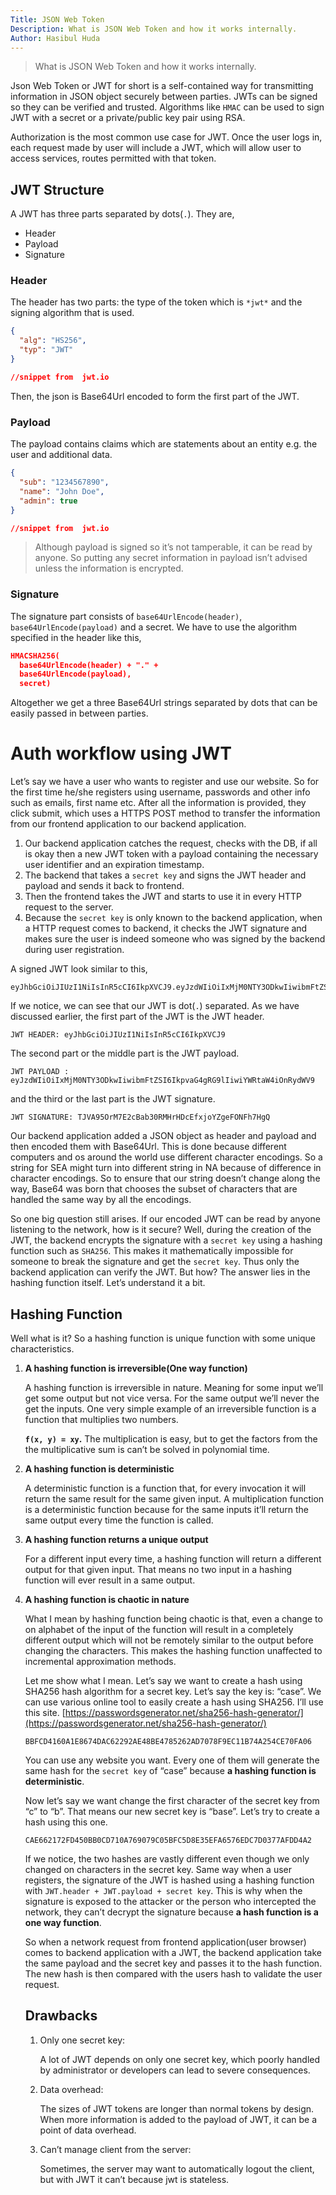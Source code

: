 ```yaml
---
Title: JSON Web Token
Description: What is JSON Web Token and how it works internally.
Author: Hasibul Huda
---
```


> What is JSON Web Token and how it works internally.

Json Web Token or JWT for short is a self-contained way for transmitting information in JSON object securely between parties. JWTs can be signed so they can be verified and trusted. Algorithms like `HMAC` can be used to sign JWT with a secret or a private/public key pair using RSA.

Authorization is the most common use case for JWT. Once the user logs in, each request made by user will include a JWT, which will allow user to access services, routes permitted with that token.

## JWT Structure

A JWT has three parts separated by dots(`.`). They are,

- Header
- Payload
- Signature

### Header

The header has two parts: the type of the token which is `*jwt*` and the signing algorithm that is used.

```json
{
  "alg": "HS256",
  "typ": "JWT"
}

//snippet from  jwt.io
```

Then, the json is Base64Url encoded to form the first part of the JWT.

### Payload

The payload contains claims which are statements about an entity e.g. the user and additional data.

```json
{
  "sub": "1234567890",
  "name": "John Doe",
  "admin": true
}

//snippet from  jwt.io
```

> Although payload is signed so it’s not tamperable, it can be read by anyone. So putting any secret information in payload isn’t advised unless the information is encrypted.

### Signature

The signature part consists of `base64UrlEncode(header)`, `base64UrlEncode(payload)` and a secret. We have to use the algorithm specified in the header like this,

```json
HMACSHA256(
  base64UrlEncode(header) + "." +
  base64UrlEncode(payload),
  secret)
```

Altogether we get a three Base64Url strings separated by dots that can be easily passed in between parties.

# Auth workflow using JWT

Let’s say we have a user who wants to register and use our website. So for the first time he/she registers using username, passwords and other info such as emails, first name etc. After all the information is provided, they click submit, which uses a HTTPS POST method to transfer the information from our frontend application to our backend application.

1. Our backend application catches the request, checks with the DB, if all is okay then a new JWT token with a payload containing the necessary user identifier and an expiration timestamp.
2. The backend that takes a `secret key` and signs the JWT header and payload and sends it back to frontend.
3. Then the frontend takes the JWT and starts to use it in every HTTP request to the server.
4. Because the `secret key` is only known to the backend application, when a HTTP request comes to backend, it checks the JWT signature and makes sure the user is indeed someone who was signed by the backend during user registration.

A signed JWT look similar to this,

```
eyJhbGciOiJIUzI1NiIsInR5cCI6IkpXVCJ9.eyJzdWIiOiIxMjM0NTY3ODkwIiwibmFtZSI6IkpvaG4gRG9lIiwiYWRtaW4iOnRydWV9.TJVA95OrM7E2cBab30RMHrHDcEfxjoYZgeFONFh7HgQ
```

If we notice, we can see that our JWT is dot(`.`) separated. As we have discussed earlier, the first part of the JWT is the JWT header.

```
JWT HEADER: eyJhbGciOiJIUzI1NiIsInR5cCI6IkpXVCJ9
```

The second part or the middle part is the JWT payload.

```
JWT PAYLOAD : eyJzdWIiOiIxMjM0NTY3ODkwIiwibmFtZSI6IkpvaG4gRG9lIiwiYWRtaW4iOnRydWV9
```

and the third or the last part is the JWT signature.

```
JWT SIGNATURE: TJVA95OrM7E2cBab30RMHrHDcEfxjoYZgeFONFh7HgQ
```

Our backend application added a JSON object as header and payload and then encoded them with Base64Url. This is done because different computers and os around the world use different character encodings. So a string for SEA might turn into different string in NA because of difference in character encodings. So to ensure that our string doesn’t change along the way, Base64 was born that chooses the subset of characters that are handled the same way by all the encodings.

So one big question still arises. If our encoded JWT can be read by anyone listening to the network, how is it secure? Well, during the creation of the JWT, the backend encrypts the signature with a `secret key` using a hashing function such as `SHA256`. This makes it mathematically impossible for someone to break the signature and get the `secret key`. Thus only the backend application can verify the JWT. But how? The answer lies in the hashing function itself. Let’s understand it a bit.

## Hashing Function

Well what is it? So a hashing function is unique function with some unique characteristics.

1. **A hashing function is irreversible(One way function)**

   A hashing function is irreversible in nature. Meaning for some input we’ll get some output but not vice versa. For the same output we’ll never the get the inputs. One very simple example of an irreversible function is a function that multiplies two numbers.

   **`f(x, y) = xy`.** The multiplication is easy, but to get the factors from the the multiplicative sum is can’t be solved in polynomial time.

2. **A hashing function is deterministic**

   A deterministic function is a function that, for every invocation it will return the same result for the same given input. A multiplication function is a deterministic function because for the same inputs it’ll return the same output every time the function is called.

3. **A hashing function returns a unique output**

   For a different input every time, a hashing function will return a different output for that given input. That means no two input in a hashing function will ever result in a same output.

4. **A hashing function is chaotic in nature**

   What I mean by hashing function being chaotic is that, even a change to on alphabet of the input of the function will result in a completely different output which will not be remotely similar to the output before changing the characters. This makes the hashing function unaffected to incremental approximation methods.

   Let me show what I mean. Let’s say we want to create a hash using SHA256 hash algorithm for a secret key. Let’s say the key is: “case”. We can use various online tool to easily create a hash using SHA256. I’ll use this site. [https://passwordsgenerator.net/sha256-hash-generator/](https://passwordsgenerator.net/sha256-hash-generator/)

   ```
   BBFCD4160A1E8674DAC62292AE48BE4785262AD7078F9EC11B74A254CE70FA06
   ```

   You can use any website you want. Every one of them will generate the same hash for the `secret key` of “case” because **a hashing function is deterministic**.

   Now let’s say we want change the first character of the secret key from “c” to “b”. That means our new secret key is “base”. Let’s try to create a hash using this one.

   ```
   CAE662172FD450BB0CD710A769079C05BFC5D8E35EFA6576EDC7D0377AFDD4A2
   ```

   If we notice, the two hashes are vastly different even though we only changed on characters in the secret key. Same way when a user registers, the signature of the JWT is hashed using a hashing function with `JWT.header + JWT.payload + secret key`. This is why when the signature is exposed to the attacker or the person who intercepted the network, they can’t decrypt the signature because **a hash function is a one way function**.

   So when a network request from frontend application(user browser) comes to backend application with a JWT, the backend application take the same payload and the secret key and passes it to the hash function. The new hash is then compared with the users hash to validate the user request.

   ## Drawbacks

   1. Only one secret key:

      A lot of JWT depends on only one secret key, which poorly handled by administrator or developers can lead to severe consequences.

   2. Data overhead:

      The sizes of JWT tokens are longer than normal tokens by design. When more information is added to the payload of JWT, it can be a point of data overhead.

   3. Can’t manage client from the server:

      Sometimes, the server may want to automatically logout the client, but with JWT it can’t because jwt is stateless.
